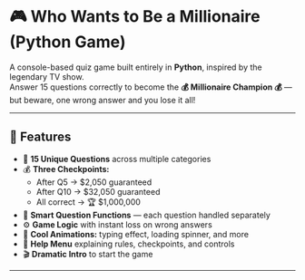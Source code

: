 # 🎮 Who Wants to Be a Millionaire (Python Game)

A console-based quiz game built entirely in **Python**, inspired by the legendary TV show.  
Answer 15 questions correctly to become the **💰 Millionaire Champion 💰** — but beware, one wrong answer and you lose it all!

---

## 🚀 Features

- 🎯 **15 Unique Questions** across multiple categories  
- 💰 **Three Checkpoints:**  
  - After Q5 → $2,050 guaranteed  
  - After Q10 → $32,050 guaranteed  
  - All correct → 🏆 $1,000,000  
- 🧠 **Smart Question Functions** — each question handled separately  
- ⚙️ **Game Logic** with instant loss on wrong answers  
- 🎨 **Cool Animations:** typing effect, loading spinner, and more  
- 💬 **Help Menu** explaining rules, checkpoints, and controls  
- 🎬 **Dramatic Intro** to start the game  

---
